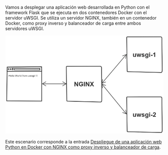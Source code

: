 Vamos a desplegar una aplicación web desarrollada en Python con el framework Flask que se ejecuta en dos contenedores 
Docker con el servidor uWSGI. Se utiliza un servidor NGINX, también en un contenedor Docker, como proxy inverso y 
balanceador de carga entre ambos servidores uWSGI.

![Scan results](./docker-uwsgi-nginx.png)

Este escenario corresponde a la entrada [Despliegue de una aplicación web Python en Docker con NGINX como proxy inverso
y balanceador de carga](https://aprenderdevops.com/despliegue-de-una-aplicacion-web-python-en-docker-con-nginx-como-proxy-inverso-y-balanceador-de-carga/).